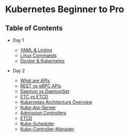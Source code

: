 # Kubernetes Beginner to Pro

## Table of Contents

- Day 1
  - [YAML & Linting](docs/day1/yaml_and_linting.md)
  - [Linux Commands](docs/day1/linux_commands.md)
  - [Docker & Kubernetes](docs/day1/docker_and_kubernetes.md)


- Day 2
  - [What are APIs](docs/day2/api.md)
  - [REST vs gRPC APIs](docs/day2/rest-grpc-api.md)
  - [Daemon vs DaemonSet](docs/day2/daemon-vs-daemonset.md)
  - [ETC vs ETCD](docs/day2/etc-vs-etcd.md)
  - [Kubernetes Architecture Overview](docs/day2/kubernetes-architecture-overview.md)
  - [Kube-Api-Server](docs/day2/kube-api-server.md)
  - [Admission Controllers](docs/day2/admission-controllers.md)
  - [ETCD](docs/day2/etcd.md)
  - [Kube-Scheduler](docs/day2/kube-scheduler.md)
  - [Kube-Controller-Manager](docs/day2/kube-controller-manager.md)
